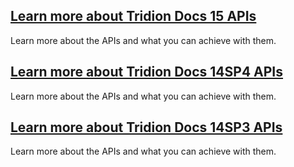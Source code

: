 ## [Learn more about Tridion Docs 15 APIs](Tridion_Docs_15/overview.md)
Learn more about the APIs and what you can achieve with them.
## [Learn more about Tridion Docs 14SP4 APIs](Tridion_Docs_14SP4/overview.md)
Learn more about the APIs and what you can achieve with them.
## [Learn more about Tridion Docs 14SP3 APIs](Tridion_Docs_14SP3/overview.md)
Learn more about the APIs and what you can achieve with them.
